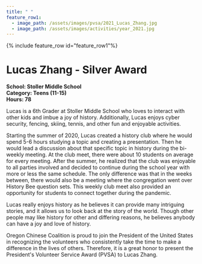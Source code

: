 ```yaml
---
title: " "
feature_row1:
  - image_path: /assets/images/pvsa/2021_Lucas_Zhang.jpg
  - image_path: /assets/images/activities/year_2021.jpg
---
```


{% include feature_row id="feature_row1"%}

# Lucas Zhang - Silver Award

**School: Stoller Middle School**  
**Category: Teens (11-15)**  
**Hours: 78**  

Lucas is a 6th Grader at Stoller Middle School who loves to interact with other kids and imbue a joy of history. Additionally, Lucas enjoys cyber security, fencing, skiing, tennis, and other fun and enjoyable activities.

Starting the summer of 2020, Lucas created a history club where he would spend 5-6 hours studying a topic and creating a presentation. Then he would lead a discussion about that specific topic in history during the bi-weekly meeting. At the club meet, there were about 10 students on average for every meeting. After the summer, he realized that the club was enjoyable to all parties involved and decided to continue during the school year with more or less the same schedule. The only difference was that in the weeks between, there would also be a meeting where the congregation went over History Bee question sets. This weekly club meet also provided an opportunity for students to connect together during the pandemic.

Lucas really enjoys history as he believes it can provide many intriguing stories, and it allows us to look back at the story of the world. Though other people may like history for other and differing reasons, he believes anybody can have a joy and love of history.

Oregon Chinese Coalition is proud to join the President of the United States in recognizing the volunteers who consistently take the time to make a difference in the lives of others. Therefore, it is a great honor to present the President's Volunteer Service Award (PVSA) to Lucas Zhang.

